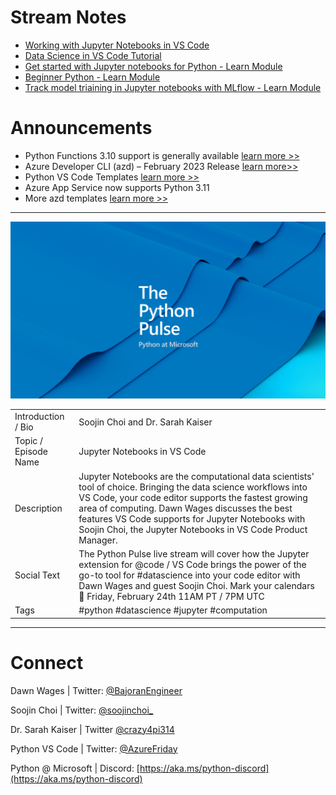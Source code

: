 # Stream Notes
- [Working with Jupyter Notebooks in VS Code](https://code.visualstudio.com/docs/datascience/jupyter-notebooks)
- [Data Science in VS Code Tutorial](https://code.visualstudio.com/docs/datascience/data-science-tutorial)
- [Get started with Jupyter notebooks for Python - Learn Module](https://learn.microsoft.com/en-us/training/modules/python-create-run-jupyter-notebook/)
- [Beginner Python - Learn Module](https://learn.microsoft.com/en-us/training/paths/beginner-python/)
- [Track model triaining in Jupyter notebooks with MLflow - Learn Module](https://learn.microsoft.com/en-us/training/modules/track-model-training-jupyter-notebooks-mlflow/)

# Announcements
- Python Functions 3.10 support is generally available [learn more >>](https://azure.microsoft.com/en-au/products/functions/) 
- Azure Developer CLI (azd) – February 2023 Release [learn more>>](https://devblogs.microsoft.com/azure-sdk/azure-developer-cli-azd-february-2023-release/)
- Python VS Code Templates [learn more >>](https://code.visualstudio.com/api/advanced-topics/python-extension-template)
- Azure App Service now supports Python 3.11
- More azd templates [learn more >>](https://azure.github.io/awesome-azd/?tags=python)

---

![Python Pulse Banner](python_pulse_banner.png)

| | |
|----|----|
| Introduction / Bio | Soojin Choi and Dr. Sarah Kaiser  |
| Topic / Episode Name | Jupyter Notebooks in VS Code |
| Description | Jupyter Notebooks are the computational data scientists' tool of choice. Bringing the data science workflows into VS Code, your code editor supports the fastest growing area of computing. Dawn Wages discusses the best features VS Code supports for Jupyter Notebooks with Soojin Choi, the Jupyter Notebooks in VS Code Product Manager. |
| Social Text | The Python Pulse live stream will cover how the Jupyter extension for @code / VS Code brings the power of the go-to tool for #datascience into your code editor with Dawn Wages and guest Soojin Choi. Mark your calendars 📅 Friday, February 24th 11AM PT / 7PM UTC |
| Tags | #python #datascience #jupyter #computation |

---
# Connect

Dawn Wages | Twitter: [@BajoranEngineer](https://twitter.com/BajoranEngineer)

Soojin Choi | Twitter: [@soojinchoi_](https://twitter.com/soojinchoi_)

Dr. Sarah Kaiser | Twitter [@crazy4pi314](https://twitter.com/crazy4pi314)

Python VS Code | Twitter: [@AzureFriday](https://twitter.com/PythonVSCode)

Python @ Microsoft | Discord: [https://aka.ms/python-discord](https://aka.ms/python-discord)

